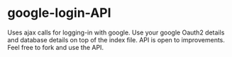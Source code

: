 google-login-API
================
Uses ajax calls for logging-in with google.
Use your google Oauth2 details and database details on top of the index file.
API is open to improvements. Feel free to fork and use the API.

